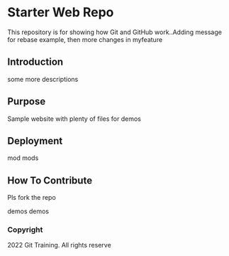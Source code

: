# Starter Web Repo

This repository is for showing how Git and GitHub work..Adding message for rebase example, then more changes in myfeature 

## Introduction

some more descriptions

## Purpose

Sample website with plenty of files for demos


## Deployment

mod mods

## How To Contribute

Pls fork the repo

demos demos

### Copyright

2022 Git Training. All rights reserve